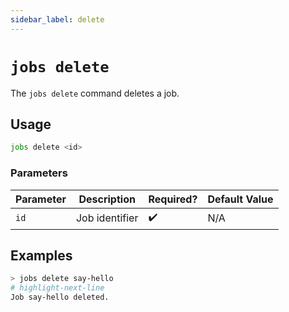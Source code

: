 ```yaml
---
sidebar_label: delete
---
```


# `jobs delete`

The `jobs delete` command deletes a job.

## Usage

```bash
jobs delete <id>
```

### Parameters

| Parameter | Description    | Required? | Default Value |
| --------- | -------------- | --------- | ------------- |
| `id`      | Job identifier | ✔️        | N/A           |

## Examples

```bash
> jobs delete say-hello
# highlight-next-line
​Job say-hello deleted.
```
